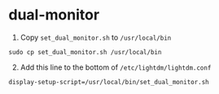 dual-monitor
============

1. Copy `set_dual_monitor.sh` to `/usr/local/bin`
```
sudo cp set_dual_monitor.sh /usr/local/bin
```

2. Add this line to the bottom of `/etc/lightdm/lightdm.conf`
```
display-setup-script=/usr/local/bin/set_dual_monitor.sh
```
